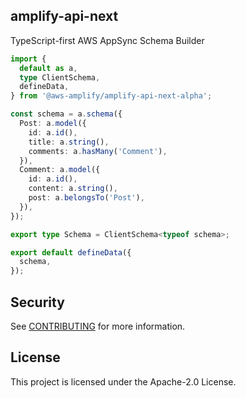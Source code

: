 ## amplify-api-next

TypeScript-first AWS AppSync Schema Builder

```ts
import {
  default as a,
  type ClientSchema,
  defineData,
} from '@aws-amplify/amplify-api-next-alpha';

const schema = a.schema({
  Post: a.model({
    id: a.id(),
    title: a.string(),
    comments: a.hasMany('Comment'),
  }),
  Comment: a.model({
    id: a.id(),
    content: a.string(),
    post: a.belongsTo('Post'),
  }),
});

export type Schema = ClientSchema<typeof schema>;

export default defineData({
  schema,
});
```

## Security

See [CONTRIBUTING](CONTRIBUTING.md#security-issue-notifications) for more information.

## License

This project is licensed under the Apache-2.0 License.
